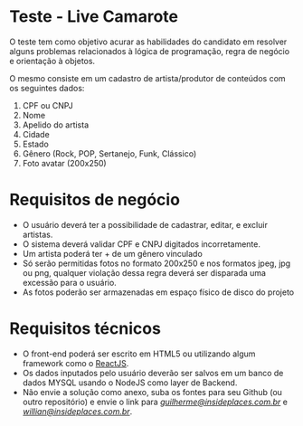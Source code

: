 
# Teste - Live Camarote

O teste tem como objetivo acurar as habilidades do candidato em resolver alguns problemas relacionados à lógica de programação, regra de negócio e orientação à objetos.

O mesmo consiste em um cadastro de artista/produtor de conteúdos com os seguintes dados: 


 1. CPF ou CNPJ
 2. Nome 
 3. Apelido do artista
 4. Cidade
 5. Estado
 6. Gênero (Rock, POP, Sertanejo, Funk, Clássico)
 7. Foto avatar (200x250)


# Requisitos de negócio

 - O usuário deverá ter a possibilidade de cadastrar, editar, e excluir artistas.
 - O sistema deverá validar CPF e CNPJ digitados incorretamente.
 - Um artista poderá ter + de um gênero vinculado
 - Só serão permitidas fotos no formato 200x250 e nos formatos jpeg, jpg ou png, qualquer violação dessa regra deverá ser disparada uma excessão para o usuário. 
 - As fotos poderão ser armazenadas em espaço físico de disco do projeto


# Requisitos técnicos

 - O front-end poderá ser escrito em HTML5 ou utilizando algum framework como o  [ReactJS](http://reactjs.org).
 - Os dados inputados pelo usuário deverão ser salvos em um banco de dados MYSQL usando o NodeJS como layer de Backend.
 - Não envie a solução como anexo, suba os fontes para seu Github (ou outro repositório) e envie o link para *guilherme@insideplaces.com.br* e *willian@insideplaces.com.br*. 
